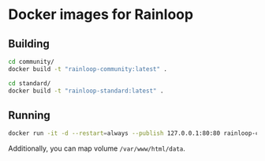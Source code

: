 # Docker images for Rainloop

## Building

````bash
cd community/
docker build -t "rainloop-community:latest" .
````

````bash
cd standard/
docker build -t "rainloop-standard:latest" .
````

## Running

````bash
docker run -it -d --restart=always --publish 127.0.0.1:80:80 rainloop-community
````

Additionally, you can map volume `/var/www/html/data`.
